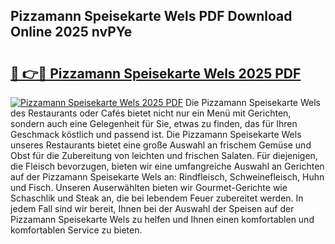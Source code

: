 ## Pizzamann Speisekarte Wels PDF Download Online 2025 nvPYe

# <h2><a href="http://gc6md8.nevu.top/?p=Pizzamann+Speisekarte+Wels">🔗 👉🔴 Pizzamann Speisekarte Wels 2025 PDF</a></h2>

[![Pizzamann Speisekarte Wels 2025 PDF](https://i.imgur.com/dBaPXMq.png)](http://gc6md8.nevu.top/?p=Pizzamann+Speisekarte+Wels)
Die Pizzamann Speisekarte Wels des Restaurants oder Cafés bietet nicht nur ein Menü mit Gerichten, sondern auch eine Gelegenheit für Sie, etwas zu finden, das für Ihren Geschmack köstlich und passend ist. Die Pizzamann Speisekarte Wels unseres Restaurants bietet eine große Auswahl an frischem Gemüse und Obst für die Zubereitung von leichten und frischen Salaten. Für diejenigen, die Fleisch bevorzugen, bieten wir eine umfangreiche Auswahl an Gerichten auf der Pizzamann Speisekarte Wels an: Rindfleisch, Schweinefleisch, Huhn und Fisch. Unseren Auserwählten bieten wir Gourmet-Gerichte wie Schaschlik und Steak an, die bei lebendem Feuer zubereitet werden. In jedem Fall sind wir bereit, Ihnen bei der Auswahl der Speisen auf der Pizzamann Speisekarte Wels zu helfen und Ihnen einen komfortablen und komfortablen Service zu bieten.
